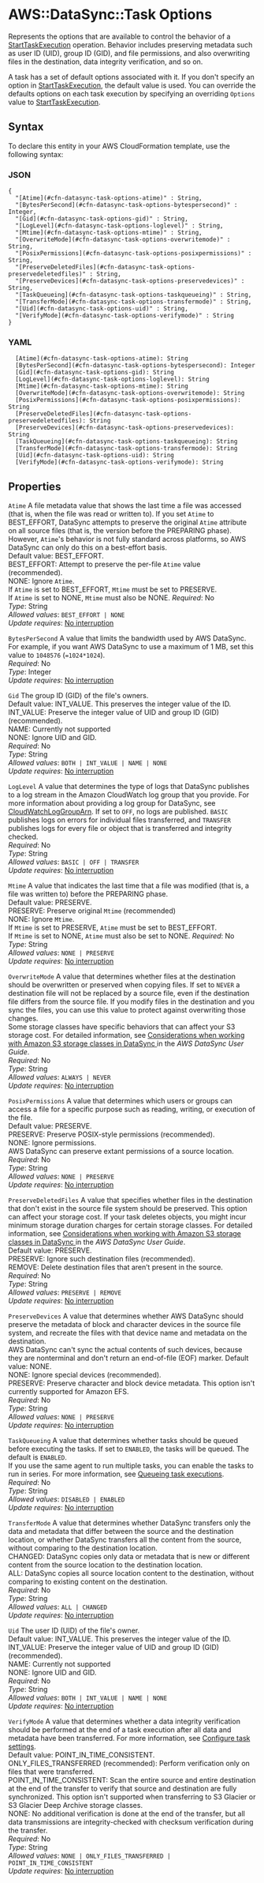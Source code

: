 # AWS::DataSync::Task Options<a name="aws-properties-datasync-task-options"></a>

Represents the options that are available to control the behavior of a [StartTaskExecution](https://docs.aws.amazon.com/datasync/latest/userguide/API_StartTaskExecution.html) operation\. Behavior includes preserving metadata such as user ID \(UID\), group ID \(GID\), and file permissions, and also overwriting files in the destination, data integrity verification, and so on\.

A task has a set of default options associated with it\. If you don't specify an option in [StartTaskExecution](https://docs.aws.amazon.com/datasync/latest/userguide/API_StartTaskExecution.html), the default value is used\. You can override the defaults options on each task execution by specifying an overriding `Options` value to [StartTaskExecution](https://docs.aws.amazon.com/datasync/latest/userguide/API_StartTaskExecution.html)\.

## Syntax<a name="aws-properties-datasync-task-options-syntax"></a>

To declare this entity in your AWS CloudFormation template, use the following syntax:

### JSON<a name="aws-properties-datasync-task-options-syntax.json"></a>

```
{
  "[Atime](#cfn-datasync-task-options-atime)" : String,
  "[BytesPerSecond](#cfn-datasync-task-options-bytespersecond)" : Integer,
  "[Gid](#cfn-datasync-task-options-gid)" : String,
  "[LogLevel](#cfn-datasync-task-options-loglevel)" : String,
  "[Mtime](#cfn-datasync-task-options-mtime)" : String,
  "[OverwriteMode](#cfn-datasync-task-options-overwritemode)" : String,
  "[PosixPermissions](#cfn-datasync-task-options-posixpermissions)" : String,
  "[PreserveDeletedFiles](#cfn-datasync-task-options-preservedeletedfiles)" : String,
  "[PreserveDevices](#cfn-datasync-task-options-preservedevices)" : String,
  "[TaskQueueing](#cfn-datasync-task-options-taskqueueing)" : String,
  "[TransferMode](#cfn-datasync-task-options-transfermode)" : String,
  "[Uid](#cfn-datasync-task-options-uid)" : String,
  "[VerifyMode](#cfn-datasync-task-options-verifymode)" : String
}
```

### YAML<a name="aws-properties-datasync-task-options-syntax.yaml"></a>

```
  [Atime](#cfn-datasync-task-options-atime): String
  [BytesPerSecond](#cfn-datasync-task-options-bytespersecond): Integer
  [Gid](#cfn-datasync-task-options-gid): String
  [LogLevel](#cfn-datasync-task-options-loglevel): String
  [Mtime](#cfn-datasync-task-options-mtime): String
  [OverwriteMode](#cfn-datasync-task-options-overwritemode): String
  [PosixPermissions](#cfn-datasync-task-options-posixpermissions): String
  [PreserveDeletedFiles](#cfn-datasync-task-options-preservedeletedfiles): String
  [PreserveDevices](#cfn-datasync-task-options-preservedevices): String
  [TaskQueueing](#cfn-datasync-task-options-taskqueueing): String
  [TransferMode](#cfn-datasync-task-options-transfermode): String
  [Uid](#cfn-datasync-task-options-uid): String
  [VerifyMode](#cfn-datasync-task-options-verifymode): String
```

## Properties<a name="aws-properties-datasync-task-options-properties"></a>

`Atime`  <a name="cfn-datasync-task-options-atime"></a>
A file metadata value that shows the last time a file was accessed \(that is, when the file was read or written to\)\. If you set `Atime` to BEST\_EFFORT, DataSync attempts to preserve the original `Atime` attribute on all source files \(that is, the version before the PREPARING phase\)\. However, `Atime`'s behavior is not fully standard across platforms, so AWS DataSync can only do this on a best\-effort basis\.   
Default value: BEST\_EFFORT\.  
BEST\_EFFORT: Attempt to preserve the per\-file `Atime` value \(recommended\)\.  
NONE: Ignore `Atime`\.  
If `Atime` is set to BEST\_EFFORT, `Mtime` must be set to PRESERVE\.   
If `Atime` is set to NONE, `Mtime` must also be NONE\. 
*Required*: No  
*Type*: String  
*Allowed values*: `BEST_EFFORT | NONE`  
*Update requires*: [No interruption](https://docs.aws.amazon.com/AWSCloudFormation/latest/UserGuide/using-cfn-updating-stacks-update-behaviors.html#update-no-interrupt)

`BytesPerSecond`  <a name="cfn-datasync-task-options-bytespersecond"></a>
A value that limits the bandwidth used by AWS DataSync\. For example, if you want AWS DataSync to use a maximum of 1 MB, set this value to `1048576` \(`=1024*1024`\)\.  
*Required*: No  
*Type*: Integer  
*Update requires*: [No interruption](https://docs.aws.amazon.com/AWSCloudFormation/latest/UserGuide/using-cfn-updating-stacks-update-behaviors.html#update-no-interrupt)

`Gid`  <a name="cfn-datasync-task-options-gid"></a>
The group ID \(GID\) of the file's owners\.   
Default value: INT\_VALUE\. This preserves the integer value of the ID\.  
INT\_VALUE: Preserve the integer value of UID and group ID \(GID\) \(recommended\)\.  
NAME: Currently not supported  
NONE: Ignore UID and GID\.   
*Required*: No  
*Type*: String  
*Allowed values*: `BOTH | INT_VALUE | NAME | NONE`  
*Update requires*: [No interruption](https://docs.aws.amazon.com/AWSCloudFormation/latest/UserGuide/using-cfn-updating-stacks-update-behaviors.html#update-no-interrupt)

`LogLevel`  <a name="cfn-datasync-task-options-loglevel"></a>
A value that determines the type of logs that DataSync publishes to a log stream in the Amazon CloudWatch log group that you provide\. For more information about providing a log group for DataSync, see [CloudWatchLogGroupArn](https://docs.aws.amazon.com/datasync/latest/userguide/API_CreateTask.html#DataSync-CreateTask-request-CloudWatchLogGroupArn)\. If set to `OFF`, no logs are published\. `BASIC` publishes logs on errors for individual files transferred, and `TRANSFER` publishes logs for every file or object that is transferred and integrity checked\.  
*Required*: No  
*Type*: String  
*Allowed values*: `BASIC | OFF | TRANSFER`  
*Update requires*: [No interruption](https://docs.aws.amazon.com/AWSCloudFormation/latest/UserGuide/using-cfn-updating-stacks-update-behaviors.html#update-no-interrupt)

`Mtime`  <a name="cfn-datasync-task-options-mtime"></a>
A value that indicates the last time that a file was modified \(that is, a file was written to\) before the PREPARING phase\.   
Default value: PRESERVE\.   
PRESERVE: Preserve original `Mtime` \(recommended\)  
 NONE: Ignore `Mtime`\.   
If `Mtime` is set to PRESERVE, `Atime` must be set to BEST\_EFFORT\.  
If `Mtime` is set to NONE, `Atime` must also be set to NONE\. 
*Required*: No  
*Type*: String  
*Allowed values*: `NONE | PRESERVE`  
*Update requires*: [No interruption](https://docs.aws.amazon.com/AWSCloudFormation/latest/UserGuide/using-cfn-updating-stacks-update-behaviors.html#update-no-interrupt)

`OverwriteMode`  <a name="cfn-datasync-task-options-overwritemode"></a>
A value that determines whether files at the destination should be overwritten or preserved when copying files\. If set to `NEVER` a destination file will not be replaced by a source file, even if the destination file differs from the source file\. If you modify files in the destination and you sync the files, you can use this value to protect against overwriting those changes\.   
Some storage classes have specific behaviors that can affect your S3 storage cost\. For detailed information, see [Considerations when working with Amazon S3 storage classes in DataSync ](https://docs.aws.amazon.com/datasync/latest/userguide/create-s3-location.html#using-storage-classes) in the *AWS DataSync User Guide*\.  
*Required*: No  
*Type*: String  
*Allowed values*: `ALWAYS | NEVER`  
*Update requires*: [No interruption](https://docs.aws.amazon.com/AWSCloudFormation/latest/UserGuide/using-cfn-updating-stacks-update-behaviors.html#update-no-interrupt)

`PosixPermissions`  <a name="cfn-datasync-task-options-posixpermissions"></a>
A value that determines which users or groups can access a file for a specific purpose such as reading, writing, or execution of the file\.   
Default value: PRESERVE\.  
PRESERVE: Preserve POSIX\-style permissions \(recommended\)\.  
NONE: Ignore permissions\.   
AWS DataSync can preserve extant permissions of a source location\.
*Required*: No  
*Type*: String  
*Allowed values*: `NONE | PRESERVE`  
*Update requires*: [No interruption](https://docs.aws.amazon.com/AWSCloudFormation/latest/UserGuide/using-cfn-updating-stacks-update-behaviors.html#update-no-interrupt)

`PreserveDeletedFiles`  <a name="cfn-datasync-task-options-preservedeletedfiles"></a>
A value that specifies whether files in the destination that don't exist in the source file system should be preserved\. This option can affect your storage cost\. If your task deletes objects, you might incur minimum storage duration charges for certain storage classes\. For detailed information, see [Considerations when working with Amazon S3 storage classes in DataSync ](https://docs.aws.amazon.com/datasync/latest/userguide/create-s3-location.html#using-storage-classes) in the *AWS DataSync User Guide*\.  
Default value: PRESERVE\.  
PRESERVE: Ignore such destination files \(recommended\)\.   
REMOVE: Delete destination files that aren’t present in the source\.  
*Required*: No  
*Type*: String  
*Allowed values*: `PRESERVE | REMOVE`  
*Update requires*: [No interruption](https://docs.aws.amazon.com/AWSCloudFormation/latest/UserGuide/using-cfn-updating-stacks-update-behaviors.html#update-no-interrupt)

`PreserveDevices`  <a name="cfn-datasync-task-options-preservedevices"></a>
A value that determines whether AWS DataSync should preserve the metadata of block and character devices in the source file system, and recreate the files with that device name and metadata on the destination\.  
AWS DataSync can't sync the actual contents of such devices, because they are nonterminal and don't return an end\-of\-file \(EOF\) marker\.
Default value: NONE\.  
NONE: Ignore special devices \(recommended\)\.   
PRESERVE: Preserve character and block device metadata\. This option isn't currently supported for Amazon EFS\.   
*Required*: No  
*Type*: String  
*Allowed values*: `NONE | PRESERVE`  
*Update requires*: [No interruption](https://docs.aws.amazon.com/AWSCloudFormation/latest/UserGuide/using-cfn-updating-stacks-update-behaviors.html#update-no-interrupt)

`TaskQueueing`  <a name="cfn-datasync-task-options-taskqueueing"></a>
A value that determines whether tasks should be queued before executing the tasks\. If set to `ENABLED`, the tasks will be queued\. The default is `ENABLED`\.  
If you use the same agent to run multiple tasks, you can enable the tasks to run in series\. For more information, see [Queueing task executions](https://docs.aws.amazon.com/datasync/latest/userguide/run-task.html#queue-task-execution)\.  
*Required*: No  
*Type*: String  
*Allowed values*: `DISABLED | ENABLED`  
*Update requires*: [No interruption](https://docs.aws.amazon.com/AWSCloudFormation/latest/UserGuide/using-cfn-updating-stacks-update-behaviors.html#update-no-interrupt)

`TransferMode`  <a name="cfn-datasync-task-options-transfermode"></a>
A value that determines whether DataSync transfers only the data and metadata that differ between the source and the destination location, or whether DataSync transfers all the content from the source, without comparing to the destination location\.   
CHANGED: DataSync copies only data or metadata that is new or different content from the source location to the destination location\.  
ALL: DataSync copies all source location content to the destination, without comparing to existing content on the destination\.  
*Required*: No  
*Type*: String  
*Allowed values*: `ALL | CHANGED`  
*Update requires*: [No interruption](https://docs.aws.amazon.com/AWSCloudFormation/latest/UserGuide/using-cfn-updating-stacks-update-behaviors.html#update-no-interrupt)

`Uid`  <a name="cfn-datasync-task-options-uid"></a>
The user ID \(UID\) of the file's owner\.   
Default value: INT\_VALUE\. This preserves the integer value of the ID\.  
INT\_VALUE: Preserve the integer value of UID and group ID \(GID\) \(recommended\)\.  
NAME: Currently not supported  
NONE: Ignore UID and GID\.   
*Required*: No  
*Type*: String  
*Allowed values*: `BOTH | INT_VALUE | NAME | NONE`  
*Update requires*: [No interruption](https://docs.aws.amazon.com/AWSCloudFormation/latest/UserGuide/using-cfn-updating-stacks-update-behaviors.html#update-no-interrupt)

`VerifyMode`  <a name="cfn-datasync-task-options-verifymode"></a>
A value that determines whether a data integrity verification should be performed at the end of a task execution after all data and metadata have been transferred\. For more information, see [Configure task settings](https://docs.aws.amazon.com/datasync/latest/userguide/create-task.html)\.   
Default value: POINT\_IN\_TIME\_CONSISTENT\.  
ONLY\_FILES\_TRANSFERRED \(recommended\): Perform verification only on files that were transferred\.   
POINT\_IN\_TIME\_CONSISTENT: Scan the entire source and entire destination at the end of the transfer to verify that source and destination are fully synchronized\. This option isn't supported when transferring to S3 Glacier or S3 Glacier Deep Archive storage classes\.  
NONE: No additional verification is done at the end of the transfer, but all data transmissions are integrity\-checked with checksum verification during the transfer\.  
*Required*: No  
*Type*: String  
*Allowed values*: `NONE | ONLY_FILES_TRANSFERRED | POINT_IN_TIME_CONSISTENT`  
*Update requires*: [No interruption](https://docs.aws.amazon.com/AWSCloudFormation/latest/UserGuide/using-cfn-updating-stacks-update-behaviors.html#update-no-interrupt)